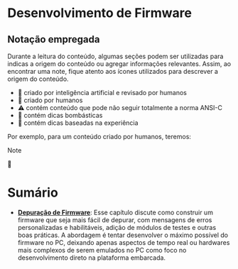 # Desenvolvimento de Firmware

## Notação empregada

Durante a leitura do conteúdo, algumas seções podem ser utilizadas para indicas a origem do conteúdo ou agregar informações relevantes. Assim, ao encontrar uma note, fique atento aos ícones utilizados para descrever a origem do conteúdo. 

* :robot: criado por inteligência artificial e revisado por humanos
* :brain: criado por humanos
* :warning: contém conteúdo que pode não seguir totalmente a norma ANSI-C
* :exploding_head: contém dicas bombásticas
* :older_man: contém dicas baseadas na experiência

Por exemplo, para um conteúdo criado por humanos, teremos:

> [!NOTE]
> :brain: 

# Sumário


* **[Depuração de Firmware](./debugging.md)**: Esse capítulo discute como construir um firmware que seja mais fácil de depurar, com mensagens de erros personalizadas e habilitáveis, adição de módulos de testes e outras boas práticas. A abordagem é tentar desenvolver o máximo possível do firmware no PC, deixando apenas aspectos de tempo real ou hardwares mais  complexos de serem emulados no PC como foco no desenvolvimento direto na plataforma embarcada.




<!--  Emojis: https://awes0mem4n.github.io/emojis-github.html -->
